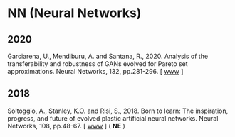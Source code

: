 # NN (Neural Networks)

## 2020

Garciarena, U., Mendiburu, A. and Santana, R., 2020. Analysis of the transferability and robustness of GANs evolved for Pareto set approximations. Neural Networks, 132, pp.281-296. [ [www](https://www.sciencedirect.com/science/article/abs/pii/S0893608020303269) ]

## 2018

Soltoggio, A., Stanley, K.O. and Risi, S., 2018. Born to learn: The inspiration, progress, and future of evolved plastic artificial neural networks. Neural Networks, 108, pp.48-67. [ [www](https://www.sciencedirect.com/science/article/abs/pii/S0893608018302120) ] ( **NE** )
